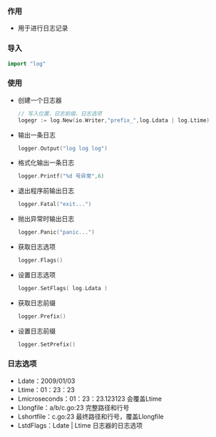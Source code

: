 ### 作用

* 用于进行日志记录



### 导入

```go
import "log"
```



### 使用

* 创建一个日志器

  ```go
  // 写入位置，日志前缀，日志选项
  logegr := log.New(io.Writer,"prefix_",log.Ldata | log.Ltime)
  ```

* 输出一条日志

  ```go
  logger.Output("log log log")
  ```

* 格式化输出一条日志

  ```go
  logger.Printf("%d 号异常",6)
  ```

* 退出程序前输出日志

  ```go
  logger.Fatal("exit...")
  ```

* 抛出异常时输出日志

  ```go
  logger.Panic("panic...")
  ```

* 获取日志选项

  ```go
  logger.Flags()
  ```

* 设置日志选项

  ```go
  logger.SetFlags( log.Ldata )
  ```

* 获取日志前缀

  ```go
  logger.Prefix()
  ```

* 设置日志前缀

  ```go
  logger.SetPrefix()
  ```



### 日志选项

* Ldate：2009/01/03
* Ltime：01：23：23
* Lmicroseconds：01：23：23.123123 会覆盖Ltime
* Llongfile：a/b/c.go:23 完整路径和行号
* Lshortfile：c.go:23 最终路径和行号，覆盖Llongfile
* LstdFlags：Ldate | Ltime 日志器的日志选项

